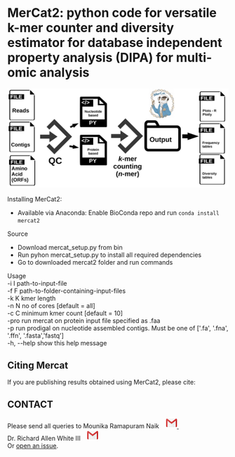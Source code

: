MerCat2: python code for versatile k-mer counter and diversity estimator for database independent property analysis (DIPA) for multi-omic analysis
================================================

![GitHub Logo](doc/mercat_workflow.jpg)

  
Installing MerCat2: 
 - Available via Anaconda: Enable BioConda repo and run `conda install mercat2`  <br/>

Source
 - Download mercat_setup.py from bin  <br/>
 - Run pyhon mercat_setup.py to install all required dependencies  <br/>
 - Go to downloaded mercat2 folder and run commands <br/>

Usage <br/>
-i I path-to-input-file <br/>
-f F path-to-folder-containing-input-files <br/>
-k K kmer length<br/>
-n N no of cores [default = all]<br/>
-c C minimum kmer count [default = 10]<br/>
-pro run mercat on protein input file specified as .faa<br/>
-p run prodigal on nucleotide assembled contigs. Must be one of ['.fa', '.fna', '.ffn', '.fasta','fastq']<br/>
-h, --help show this help message<br/>

 
  
Citing Mercat
-------------
If you are publishing results obtained using MerCat2, please cite:



CONTACT
-------

Please send all queries to Mounika Ramapuram Naik &nbsp;&nbsp;      <a href="mailto:mramapur@uncc.edu?"><img src="doc/gmail.png" style="width:25px;height:25px"/>    </a> &nbsp; &nbsp;  <br /> 
Dr. Richard Allen White III &nbsp;&nbsp;   <a href="mailto:rwhit101@uncc.edu?"><img src="doc/gmail.png" style="width:25px;height:25px"/>      </a>
 <br />
Or [open an issue](https://github.com/raw-lab/cerberus/issues).

